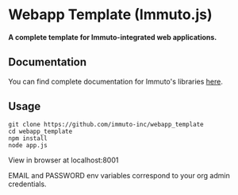 # Webapp Template (Immuto.js) 

#### A complete template for Immuto-integrated web applications.

## Documentation
You can find complete documentation for Immuto's libraries <a href="https://www.immuto.io/api-documentation"> here</a>. 

## Usage

```
git clone https://github.com/immuto-inc/webapp_template
cd webapp_template
npm install
node app.js
```

View in browser at localhost:8001

EMAIL and PASSWORD env variables correspond to your org admin credentials.
